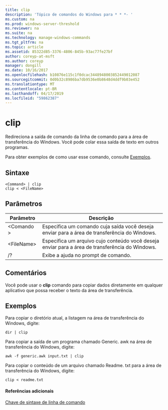 ```yaml
---
title: clip
description: 'Tópico de comandos do Windows para * * *- '
ms.custom: na
ms.prod: windows-server-threshold
ms.reviewer: na
ms.suite: na
ms.technology: manage-windows-commands
ms.tgt_pltfrm: na
ms.topic: article
ms.assetid: 85322d85-3376-4806-845b-93ac77fe27bf
author: coreyp-at-msft
ms.author: coreyp
manager: dongill
ms.date: 10/16/2017
ms.openlocfilehash: b10876e115c1f0dcac3448948003852449012087
ms.sourcegitcommit: 0d0b32c8986ba7db9536e0b8648d4ddf9b03e452
ms.translationtype: MT
ms.contentlocale: pt-BR
ms.lasthandoff: 04/17/2019
ms.locfileid: "59862387"
---
```

# <a name="clip"></a>clip



Redireciona a saída de comando da linha de comando para a área de transferência do Windows. Você pode colar essa saída de texto em outros programas.

Para obter exemplos de como usar esse comando, consulte [Exemplos](#BKMK_examples).

## <a name="syntax"></a>Sintaxe

```
<Command> | clip
clip < <FileName>
```

## <a name="parameters"></a>Parâmetros

|Parâmetro|Descrição|
|---------|-----------|
|\<Comando >|Especifica um comando cuja saída você deseja enviar para a área de transferência do Windows.|
|\<FileName>|Especifica um arquivo cujo conteúdo você deseja enviar para a área de transferência do Windows.|
|/?|Exibe a ajuda no prompt de comando.|

## <a name="remarks"></a>Comentários

Você pode usar o **clip** comando para copiar dados diretamente em qualquer aplicativo que possa receber o texto da área de transferência.

## <a name="BKMK_examples"></a>Exemplos

Para copiar o diretório atual, a listagem na área de transferência do Windows, digite:
```
dir | clip
```
Para copiar a saída de um programa chamado Generic. awk na área de transferência do Windows, digite:
```
awk -f generic.awk input.txt | clip
```
Para copiar o conteúdo de um arquivo chamado Readme. txt para a área de transferência do Windows, digite:
```
clip < readme.txt
```

#### <a name="additional-references"></a>Referências adicionais

[Chave de sintaxe de linha de comando](command-line-syntax-key.md)